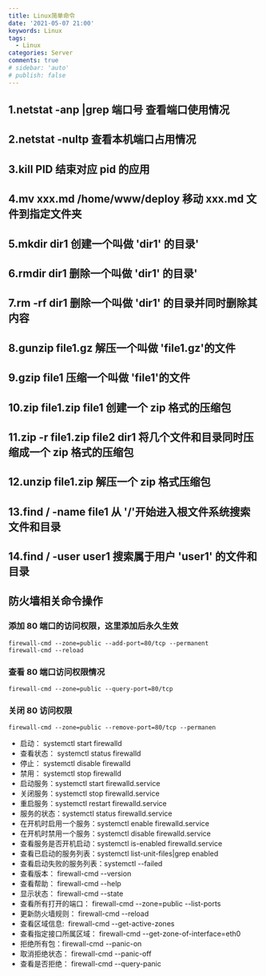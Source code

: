 ```yaml
---
title: Linux简单命令
date: '2021-05-07 21:00'
keywords: Linux
tags:
  - Linux
categories: Server
comments: true
# sidebar: 'auto'
# publish: false
---
```


## 1.netstat -anp |grep 端口号 查看端口使用情况

## 2.netstat -nultp 查看本机端口占用情况

## 3.kill PID 结束对应 pid 的应用

## 4.mv xxx.md /home/www/deploy 移动 xxx.md 文件到指定文件夹

## 5.mkdir dir1 创建一个叫做 'dir1' 的目录'

## 6.rmdir dir1 删除一个叫做 'dir1' 的目录'

## 7.rm -rf dir1 删除一个叫做 'dir1' 的目录并同时删除其内容

## 8.gunzip file1.gz 解压一个叫做 'file1.gz'的文件

## 9.gzip file1 压缩一个叫做 'file1'的文件

## 10.zip file1.zip file1 创建一个 zip 格式的压缩包

## 11.zip -r file1.zip file2 dir1 将几个文件和目录同时压缩成一个 zip 格式的压缩包

## 12.unzip file1.zip 解压一个 zip 格式压缩包

## 13.find / -name file1 从 '/'开始进入根文件系统搜索文件和目录

## 14.find / -user user1 搜索属于用户 'user1' 的文件和目录

## 防火墙相关命令操作

### 添加 80 端口的访问权限，这里添加后永久生效

```
firewall-cmd --zone=public --add-port=80/tcp --permanent
firewall-cmd --reload
```

### 查看 80 端口访问权限情况

```
firewall-cmd --zone=public --query-port=80/tcp
```

### 关闭 80 访问权限

```
firewall-cmd --zone=public --remove-port=80/tcp --permanen
```

- 启动： systemctl start firewalld
- 查看状态： systemctl status firewalld
- 停止： systemctl disable firewalld
- 禁用： systemctl stop firewalld
- 启动服务：systemctl start firewalld.service
- 关闭服务：systemctl stop firewalld.service
- 重启服务：systemctl restart firewalld.service
- 服务的状态：systemctl status firewalld.service
- 在开机时启用一个服务：systemctl enable firewalld.service
- 在开机时禁用一个服务：systemctl disable firewalld.service
- 查看服务是否开机启动：systemctl is-enabled firewalld.service
- 查看已启动的服务列表：systemctl list-unit-files|grep enabled
- 查看启动失败的服务列表：systemctl --failed
- 查看版本： firewall-cmd --version
- 查看帮助： firewall-cmd --help
- 显示状态： firewall-cmd --state
- 查看所有打开的端口： firewall-cmd --zone=public --list-ports
- 更新防火墙规则： firewall-cmd --reload
- 查看区域信息:  firewall-cmd --get-active-zones
- 查看指定接口所属区域： firewall-cmd --get-zone-of-interface=eth0
- 拒绝所有包：firewall-cmd --panic-on
- 取消拒绝状态： firewall-cmd --panic-off
- 查看是否拒绝： firewall-cmd --query-panic
